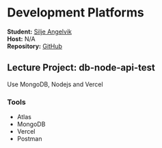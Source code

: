 # Development Platforms

**Student:** [Silje Angelvik](https://github.com/siljeangelvik)  
**Host:** N/A  
**Repository:** [GitHub](https://github.com/siljeangelvik/db-node-api-test)  

## Lecture Project: db-node-api-test
Use MongoDB, Nodejs and Vercel  

### Tools
- Atlas  
- MongoDB  
- Vercel  
- Postman  